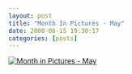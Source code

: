 ```yaml
---
layout: post
title: "Month In Pictures - May"
date: 2008-06-15 19:30:17
categories: [posts]
---
```


[![Month in Pictures - May](http://farm4.static.flickr.com/3028/2580622339_f184613e99.jpg)](http://www.flickr.com/photos/warriorwomen/2580622339/)
